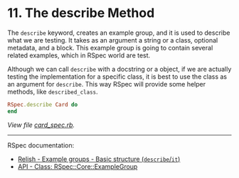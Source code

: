 # 11. The describe Method

The `describe` keyword, creates an example group, and it is used to describe what we are testing. It takes as an argument a string or a class, optional metadata, and a block. This example group is going to contain several related examples, which in RSpec world are test.

Although we can call `describe` with a docstring or a object, if we are actually testing the implementation for a specific class, it is best to use the class as an argument for `describe`. This way RSpec will provide some helper methods, like `described_class`.

```ruby
RSpec.describe Card do
end
```

_View file [card_spec.rb](/spec/card_spec.rb)._

---

RSpec documentation:

- [Relish - Example groups - Basic structure (`describe`/`it`)](https://relishapp.com/rspec/rspec-core/v/3-12/docs/example-groups/basic-structure-describe-it)
- [API - Class: RSpec::Core::ExampleGroup](https://rspec.info/documentation/3.12/rspec-core/RSpec/Core/ExampleGroup.html)
